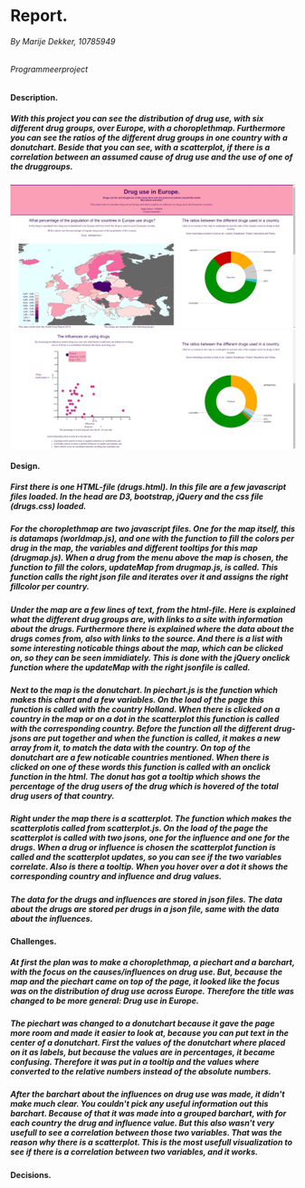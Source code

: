 # Report.
###### By Marije Dekker, 10785949
###### Programmeerproject
#### Description.
##### With this project you can see the distribution of drug use, with six different drug groups, over Europe, with a choroplethmap. Furthermore you can see the ratios of the different drug groups in one country with a donutchart. Beside that you can see, with a scatterplot, if there is a correlation between an assumed cause of drug use and the use of one of the druggroups.
![screenshot](doc/screenshot1.jpg)
![screenshot](doc/screenshot2.jpg)
#### Design.
##### First there is one HTML-file (drugs.html). In this file are a few javascript files loaded. In the head are D3, bootstrap, jQuery and the css file (drugs.css) loaded.
##### For the choroplethmap are two javascript files. One for the map itself, this is datamaps (worldmap.js), and one with the function to fill the colors per drug in the map, the variables and different tooltips for this map (drugmap.js). When a drug from the menu above the map is chosen, the function to fill the colors, updateMap from drugmap.js, is called. This function calls the right json file and iterates over it and assigns the right fillcolor per country. 
##### Under the map are a few lines of text, from the html-file. Here is explained what the different drug groups are, with links to a site with information about the drugs. Furthermore there is explained where the data about the drugs comes from, also with links to the source. And there is a list with some interesting noticable things about the map, which can be clicked on, so they can be seen immidiately. This is done with the jQuery onclick function where the updateMap with the right jsonfile is called.
##### Next to the map is the donutchart. In piechart.js is the function which makes this chart and a few variables. On the load of the page this function is called with the country Holland. When there is clicked on a country in the map or on a dot in the scatterplot this function is called with the corresponding country. Before the function all the different drug-jsons are put together and when the function is called, it makes a new array from it, to match the data with the country. On top of the donutchart are a few noticable countries mentioned. When there is clicked on one of these words this function is called with an onclick function in the html. The donut has got a tooltip which shows the percentage of the drug users of the drug which is hovered of the total drug users of that country.
##### Right under the map there is a scatterplot. The function which makes the scatterplotis called from scatterplot.js. On the load of the page the scatterplot is called with two jsons, one for the influence and one for the drugs. When a drug or influence is chosen the scatterplot function is called and the scatterplot updates, so you can see if the two variables correlate. Also is there a tooltip. When you hover over a dot it shows the corresponding country and influence and drug values. 
##### The data for the drugs and influences are stored in json files. The data about the drugs are stored per drugs in a json file, same with the data about the influences.
#### Challenges.
##### At first the plan was to make a choroplethmap, a piechart and a barchart, with the focus on the causes/influences on drug use. But, because the map and the piechart came on top of the page, it looked like the focus was on the distribution of drug use across Europe. Therefore the title was changed to be more general: Drug use in Europe. 
##### The piechart was changed to a donutchart because it gave the page more room and made it easier to look at, because you can put text in the center of a donutchart. First the values of the donutchart where placed on it as labels, but because the values are in percentages, it became confusing. Therefore it was put in a tooltip and the values where converted to the relative numbers instead of the absolute numbers. 
##### After the barchart about the influences on drug use was made, it didn't make much clear. You couldn't pick any useful information out this barchart. Because of that it was made into a grouped barchart, with for each country the drug and influence value. But this also wasn't very usefull to see a correlation between those two variables. That was the reason why there is a scatterplot. This is the most usefull visualization to see if there is a correlation between two variables, and it works.
#### Decisions.
#####